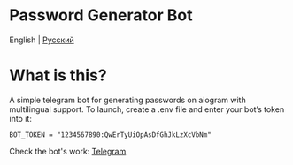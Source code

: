 # Password Generator Bot
English | [Русский](README.ru.md)

# What is this?

A simple telegram bot for generating passwords on aiogram with multilingual support.
To launch, create a .env file and enter your bot’s token into it:
```
BOT_TOKEN = "1234567890:QwErTyUiOpAsDfGhJkLzXcVbNm"
```

Check the bot's work: [Telegram](https://t.me/Password_SimpleGenBot)
